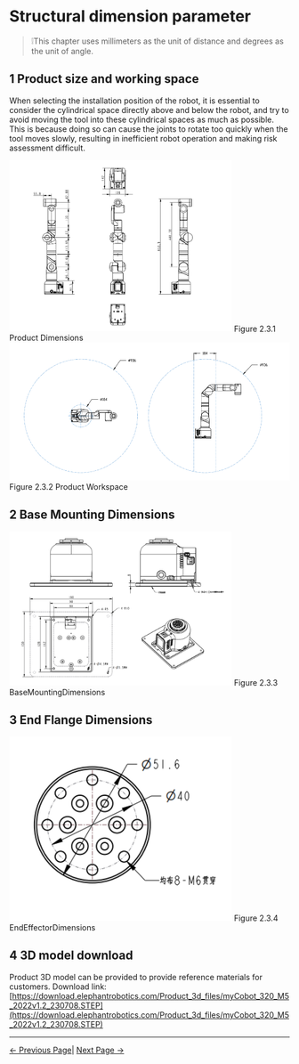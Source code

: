 # Structural dimension parameter

> ❕This chapter uses millimeters as the unit of distance and degrees as the unit of angle.

## 1 Product size and working space
When selecting the installation position of the robot, it is essential to consider the cylindrical space directly above and below the robot, and try to avoid moving the tool into these cylindrical spaces as much as possible. This is because doing so can cause the joints to rotate too quickly when the tool moves slowly, resulting in inefficient robot operation and making risk assessment difficult.

<img src="../resources/2-ProductFeature/产品尺寸.png " width="400" height="auto" />
Figure 2.3.1 Product Dimensions

<img src="../resources/2-ProductFeature/工作空间.png " width="800" height="auto"/> 
Figure 2.3.2 Product Workspace

## 2 Base Mounting Dimensions
<img src="../resources/2-ProductFeature/底座尺寸.png " width="400" height="auto" />
Figure 2.3.3 BaseMountingDimensions

## 3 End Flange Dimensions

<img src="../resources/2-ProductFeature/末端法兰.png" width="400" height="auto" />
Figure 2.3.4 EndEffectorDimensions

## 4 3D model download
Product 3D model can be provided to provide reference materials for customers.
Download link: [https://download.elephantrobotics.com/Product_3d_files/myCobot_320_M5_2022v1.2_230708.STEP](https://download.elephantrobotics.com/Product_3d_files/myCobot_320_M5_2022v1.2_230708.STEP)

---

[← Previous Page](../2-ProductFeature/2.2-ControlCoreParameter.md)| [Next Page →](../2-ProductFeature/2.4-ElectricalCharacteristicParameter.md)